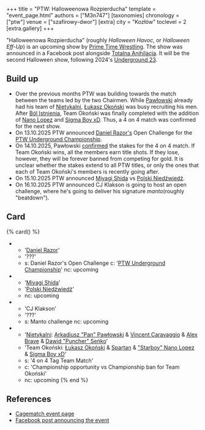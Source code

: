 +++
title = "PTW: Halloweenowa Rozpierducha"
template = "event_page.html"
authors = ["M3n747"]
[taxonomies]
chronology = ["ptw"]
venue = ["szafirowy-dwor"]
[extra]
city = "Kozłów"
toclevel = 2
[extra.gallery]
+++

"Halloweenowa Rozpierducha" (roughly _Halloween Havoc_, or _Halloween Eff-Up_) is an upcoming show by [Prime Time Wrestling](@/o/ptw.md). The show was announced in a Facebook post alongside [Totalna Anihilacja](@/e/ptw/2025-11-15-ptw-totalna-anihilacja.md). It will be the second Halloween show, following 2024's [Underground 23](@/e/ptw/2024-10-19-ptw-underground-23.md).

## Build up

* Over the previous months PTW was building towards the match between the teams led by the two Chairmen. While [Pawłowski](@/w/pan-pawlowski.md) already had his team of [Nietykalni](@/tt/nietykalni.md), [Łukasz Okoński](@/w/lukasz-okonski.md) was busy recruiting his men. After [Ból Istnienia](@/e/ptw/2025-09-28-ptw-bol-istnienia.md), Team Okoński was finally completed with the addition of [Nano Lopez](@/w/nano-lopez.md) and [Sigma Boy xD](@/w/sigma-boy.md). Thus, a 4 on 4 match was confirmed for the next show.
* On 13.10.2025 PTW announced [Daniel Razor's](@/w/daniel-razor.md) Open Challenge for the [PTW Underground Championship](@/c/ptw-underground-championship.md).
* On 14.10.2025, Pawłowski [confirmed][konfirmacja] the stakes for the 4 on 4 match. If Team Okoński wins, all the members earn title shots. If they lose, however, they will be forever banned from competing for gold. It is unclear whether the stakes extend to all PTW titles, or only the ones that each of Team Okoński's members is recently going after.
* On 15.10.2025 PTW announced [Miyagi Shida](@/w/miyagi-shida.md) vs [Polski Niedźwiedź](@/w/polski-niedzwiedz.md).
* On 16.10.2025 PTW announced CJ Klakson is going to host an open challenge, where he's going to deliver his signature _manto_(roughly "beatdown").

## Card

{% card() %}
- - '[Daniel Razor](@/w/daniel-razor.md)'
  - '???'
  - s: Daniel Razor's Open Challenge
    c: '[PTW Underground Championship](@/c/ptw-underground-championship.md)'
    nc: upcoming
- - '[Miyagi Shida](@/w/miyagi-shida.md)'
  - '[Polski Niedźwiedź](@/w/polski-niedzwiedz.md)'
  - nc: upcoming
- - 'CJ Klakson'
  - '???'
  - s: Manto challenge
    nc: upcoming
- - '[Nietykalni](@/tt/nietykalni.md): [Arkadiusz "Pan" Pawłowski](@/w/pan-pawlowski.md) & [Vincent Caravaggio](@/w/vincent-caravaggio.md) & [Alex Brave](@/w/alex-brave.md) & [Dawid "Puncher" Seńko](@/w/puncher.md)'
  - 'Team Okoński: [Łukasz Okoński](@/w/lukasz-okonski.md) & [Spartan](@/w/spartan.md) & ["Starboy" Nano Lopez](@/w/nano-lopez.md) & [Sigma Boy xD](@/w/sigma-boy.md)'
  - s: '4 on 4 Tag Team Match'
  - c: 'Championship opportunity vs Championship ban for Team Okoński'
  - nc: upcoming
{% end %}

## References

* [Cagematch event page](https://www.cagematch.net/?id=1&nr=435850)
* [Facebook post announcing the event](https://www.facebook.com/photo/?fbid=827086732977304&set=a.136592405360077)

[konfirmacja]: https://www.facebook.com/reel/1184868053698977
